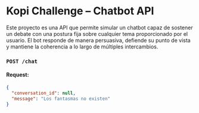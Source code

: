# Kopi Challenge – Chatbot API

Este proyecto es una API que permite simular un chatbot capaz de sostener un debate con una postura fija sobre cualquier tema proporcionado por el usuario. El bot responde de manera persuasiva, defiende su punto de vista y mantiene la coherencia a lo largo de múltiples intercambios.


### `POST /chat`

#### Request:
```json
{
  "conversation_id": null,
  "message": "Los fantasmas no existen"
}
